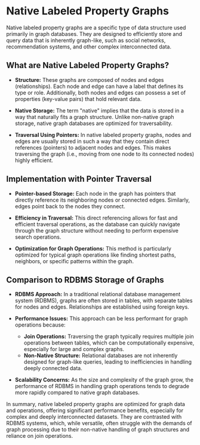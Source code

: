 # Native Labeled Property Graphs

Native labeled property graphs are a specific type of data structure used primarily in graph databases. They are designed to efficiently store and query data that is inherently graph-like, such as social networks, recommendation systems, and other complex interconnected data.

## What are Native Labeled Property Graphs?

-   **Structure:** These graphs are composed of nodes and edges (relationships). Each node and edge can have a label that defines its type or role. Additionally, both nodes and edges can possess a set of properties (key-value pairs) that hold relevant data.

-   **Native Storage:** The term "native" implies that the data is stored in a way that naturally fits a graph structure. Unlike non-native graph storage, native graph databases are optimized for traversability.

-   **Traversal Using Pointers:** In native labeled property graphs, nodes and edges are usually stored in such a way that they contain direct references (pointers) to adjacent nodes and edges. This makes traversing the graph (i.e., moving from one node to its connected nodes) highly efficient.

## Implementation with Pointer Traversal

-   **Pointer-based Storage:** Each node in the graph has pointers that directly reference its neighboring nodes or connected edges. Similarly, edges point back to the nodes they connect.

-   **Efficiency in Traversal:** This direct referencing allows for fast and efficient traversal operations, as the database can quickly navigate through the graph structure without needing to perform expensive search operations.

-   **Optimization for Graph Operations:** This method is particularly optimized for typical graph operations like finding shortest paths, neighbors, or specific patterns within the graph.

## Comparison to RDBMS Storage of Graphs

-   **RDBMS Approach:** In a traditional relational database management system (RDBMS), graphs are often stored in tables, with separate tables for nodes and edges. Relationships are established using foreign keys.

-   **Performance Issues:** This approach can be less performant for graph operations because:

    -   **Join Operations:** Traversing the graph typically requires multiple join operations between tables, which can be computationally expensive, especially for large and complex graphs.
    -   **Non-Native Structure:** Relational databases are not inherently designed for graph-like queries, leading to inefficiencies in handling deeply connected data.
-   **Scalability Concerns:** As the size and complexity of the graph grow, the performance of RDBMS in handling graph operations tends to degrade more rapidly compared to native graph databases.

In summary, native labeled property graphs are optimized for graph data and operations, offering significant performance benefits, especially for complex and deeply interconnected datasets. They are contrasted with RDBMS systems, which, while versatile, often struggle with the demands of graph processing due to their non-native handling of graph structures and reliance on join operations.